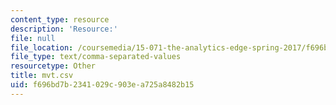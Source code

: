 ```yaml
---
content_type: resource
description: 'Resource:'
file: null
file_location: /coursemedia/15-071-the-analytics-edge-spring-2017/f696bd7b2341029c903ea725a8482b15_mvt.csv
file_type: text/comma-separated-values
resourcetype: Other
title: mvt.csv
uid: f696bd7b-2341-029c-903e-a725a8482b15
---
```

